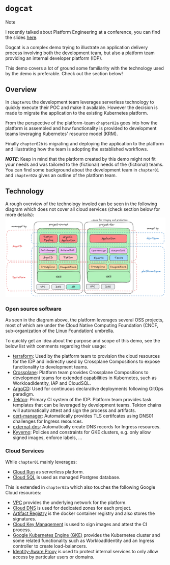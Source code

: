 # `dogcat`

> [!NOTE]  
> I recently talked about Platform Engineering at a conference, you can find the slides [here](https://github.com/trevex/dogcat/blob/main/docs/a-story-about-platform-engineering.pdf).

Dogcat is a complex demo trying to illustrate an application delivery process 
involving both the development team, but also a platform team providing an
internal developer platform (IDP).

This demo covers a lot of ground some familiarity with the technology used by the
demo is preferable. Check out the section below!

## Overview

In `chapter01` the development team leverages serverless technology to quickly
execute their POC and make it available. However the decision is made to migrate
the application to the existing Kubernetes platform.

From the perspective of the platform-team `chapter02a` goes into how the platform
is assembled and how functionality is provided to development teams leveraging
Kubernetes' resource model (KRM).

Finally `chapter02b` is migrating and deploying the application to the platform
and illustrating how the team is adopting the established workflows.

_**NOTE**_: Keep in mind that the platform created by this demo might not fit
your needs and was tailored to the (fictional) needs of the (fictional) teams.
You can find some background about the development team in `chapter01` and `chapter02a`
gives an outline of the platform team.

## Technology

A rough overview of the technology involed can be seen in the following diagram which does not cover all cloud services (check section below for more details):
![Dogcat platform architecture: overview of components](docs/dogcat-component-view.png)

### Open source software

As seen in the diagram above, the platform leverages several OSS projects, most 
of which are under the Cloud Native Computing Foundation (CNCF, sub-organization 
of the Linux Foundation) umbrella.

To quickly get an idea about the purpose and scope of this demo, see the below list 
with comments regarding their usage:
* [terraform](https://github.com/hashicorp/terraform): Used by the platform team to provision the cloud resources for the IDP and indirectly used by Crossplane Compositions to expose functionality to development teams.
* [Crossplane](https://github.com/crossplane/crossplane): Platform team provides Crossplane Compositions to development teams for extended capabilities in Kubernetes, such as WorkloadIdentity, IAP and CloudSQL.
* [ArgoCD](https://github.com/argoproj/argo-cd): Used for continuous declarative deployments following GitOps paradigm.
* [Tekton](https://github.com/tektoncd): Primary CI system of the IDP: Platform team provides task templates that can be leveraged by development teams. Tekton chains will automatically attest and sign the process and artifacts.
* [cert-manager](https://github.com/cert-manager/cert-manager): Automatically provides TLS certifcates using DNS01 challenges for Ingress resources.
* [external-dns](https://github.com/kubernetes-sigs/external-dns): Automatically create DNS records for Ingress resources.
* [Kyverno](https://github.com/kyverno/kyverno): Policies and constraints for GKE clusters, e.g. only allow signed images, enforce labels, ...

### Cloud Services

While `chapter01` mainly leverages:
* [Cloud Run](https://cloud.google.com/run) as serverless platform.
* [Cloud SQL](https://cloud.google.com/sql) is used as managed Postgres database.

This is extended in `chapter02a` which also touches the following Google Cloud resources:
* [VPC](https://cloud.google.com/vpc) provides the underlying network for the platform.
* [Cloud DNS](https://cloud.google.com/dns) is used for dedicated zones for each project.
* [Artifact Registry](https://cloud.google.com/artifact-registry) is the docker container registry and also stores the signatures.
* [Cloud Key Management](https://cloud.google.com/security-key-management) is used to sign images and attest the CI process.
* [Google Kubernetes Engine (GKE)](https://cloud.google.com/kubernetes-engine/) provides the Kubernetes cluster and some related functionality such as WorkloadIdentity and an Ingress controller to create load-balancers.
* [Identity-Aware Proxy](https://cloud.google.com/iap) is used to protect internal services to only allow access by particular users or domains.

